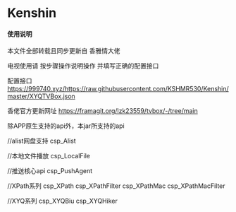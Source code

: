 # Kenshin

#### 使用说明
本文件全部转载且同步更新自 香雅情大佬

电视使用请 按步骤操作说明操作 并填写正确的配置接口

配置接口
https://999740.xyz/https://raw.githubusercontent.com/KSHMR530/Kenshin/master/XYQTVBox.json

香佬官方更新网址
https://framagit.org/lzk23559/tvbox/-/tree/main

除APP原生支持的api外，本jar所支持的api

//alist网盘支持
csp_Alist

//本地文件播放
csp_LocalFile

//推送核心api
csp_PushAgent

//XPath系列
csp_XPath
csp_XPathFilter
csp_XPathMac
csp_XPathMacFilter

//XYQ系列
csp_XYQBiu
csp_XYQHiker

